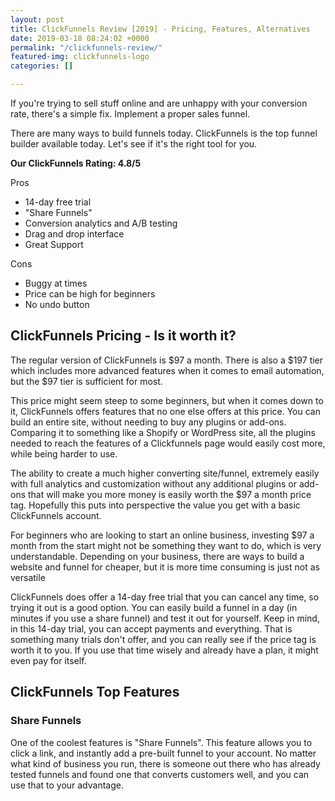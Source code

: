 ```yaml
---
layout: post
title: ClickFunnels Review [2019] - Pricing, Features, Alternatives
date: 2019-03-18 08:24:02 +0000
permalink: "/clickfunnels-review/"
featured-img: clickfunnels-logo
categories: []

---
```

If you're trying to sell stuff online and are unhappy with your conversion rate, there's a simple fix. Implement a proper sales funnel.

There are many ways to build funnels today. ClickFunnels is the top funnel builder available today. Let's see if it's the right tool for you.

**Our ClickFunnels Rating: 4.8/5**

Pros

* 14-day free trial
* "Share Funnels"
* Conversion analytics and A/B testing
* Drag and drop interface
* Great Support

Cons

* Buggy at times
* Price can be high for beginners
* No undo button

## ClickFunnels Pricing - Is it worth it?

The regular version of ClickFunnels is $97 a month. There is also a $197 tier which includes more advanced features when it comes to email automation, but the $97 tier is sufficient for most.

This price might seem steep to some beginners, but when it comes down to it, ClickFunnels offers features that no one else offers at this price. You can build an entire site, without needing to buy any plugins or add-ons. Comparing it to something like a Shopify or WordPress site, all the plugins needed to reach the features of a Clickfunnels page would easily cost more, while being harder to use.

The ability to create a much higher converting site/funnel, extremely easily with full analytics and customization without any additional plugins or add-ons that will make you more money is easily worth the $97 a month price tag. Hopefully this puts into perspective the value you get with a basic ClickFunnels account.

For beginners who are looking to start an online business, investing $97 a month from the start might not be something they want to do, which is very understandable. Depending on your business, there are ways to build a website and funnel for cheaper, but it is more time consuming is just not as versatile

ClickFunnels does offer a 14-day free trial that you can cancel any time, so trying it out is a good option. You can easily build a funnel in a day (in minutes if you use a share funnel) and test it out for yourself. Keep in mind, in this 14-day trial, you can accept payments and everything. That is something many trials don't offer, and you can really see if the price tag is worth it to you. If you use that time wisely and already have a plan, it might even pay for itself.

## ClickFunnels Top Features

### Share Funnels

One of the coolest features is "Share Funnels". This feature allows you to click a link, and instantly add a pre-built funnel to your account. No matter what kind of business you run, there is someone out there who has already tested funnels and found one that converts customers well, and you can use that to your advantage.